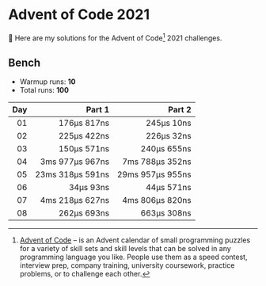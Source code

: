 # Advent of Code 2021

:wave: Here are my solutions for the Advent of Code[^aoc] 2021 challenges.

## Bench

- Warmup runs: **10**
- Total runs: **100**

| Day |           Part 1 |           Part 2 |
| --: | ---------------: | ---------------: |
|  01 |      176µs 817ns |       245µs 10ns |
|  02 |      225µs 422ns |       226µs 32ns |
|  03 |      150µs 571ns |      240µs 655ns |
|  04 |  3ms 977µs 967ns |  7ms 788µs 352ns |
|  05 | 23ms 318µs 591ns | 29ms 957µs 955ns |
|  06 |        34µs 93ns |       44µs 571ns |
|  07 |  4ms 218µs 627ns |  4ms 806µs 820ns |
|  08 |      262µs 693ns |      663µs 308ns |

[^aoc]: [Advent of Code][aoc] – is an Advent calendar of small programming puzzles for a variety of skill sets and skill levels that can be solved in any programming language you like. People use them as a speed contest, interview prep, company training, university coursework, practice problems, or to challenge each other.

[aoc]: https://adventofcode.com

